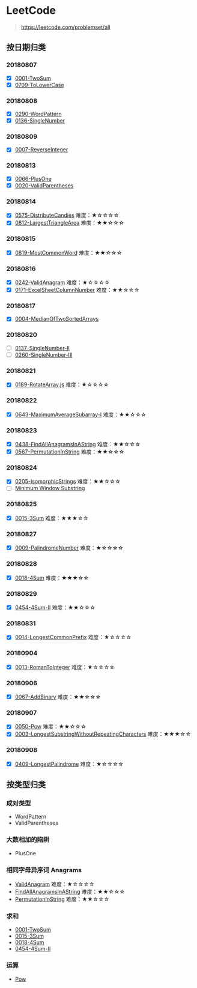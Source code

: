 # LeetCode

> https://leetcode.com/problemset/all

## 按日期归类

### 20180807

- [x] [0001-TwoSum](./0001-TwoSum.js)
- [x] [0709-ToLowerCase](./0709-ToLowerCase.js)

### 20180808

- [x] [0290-WordPattern](./0290-WordPattern.js)
- [x] [0136-SingleNumber](./0136-SingleNumber.js)

### 20180809

- [x] [0007-ReverseInteger](./0007-ReverseInteger.js)

### 20180813

- [x] [0066-PlusOne](./0066-PlusOne.js)
- [x] [0020-ValidParentheses](./0020-ValidParentheses.js)

### 20180814

- [x] [0575-DistributeCandies](./0575-DistributeCandies.js)  难度：★☆☆☆☆
- [x] [0812-LargestTriangleArea](./0812-LargestTriangleArea.js)  难度：★★☆☆☆

### 20180815

- [x] [0819-MostCommonWord](./0819-MostCommonWord.js)  难度：★★☆☆☆

### 20180816

- [x] [0242-ValidAnagram](./0242-ValidAnagram/js)  难度：★☆☆☆☆
- [x] [0171-ExcelSheetColumnNumber](./0171-ExcelSheetColumnNumber.js)  难度：★★☆☆☆

### 20180817

- [x] [0004-MedianOfTwoSortedArrays](./0004-MedianOfTwoSortedArrays.js)

### 20180820

- [ ] [0137-SingleNumber-II](./0137-SingleNumber-II.js)
- [ ] [0260-SingleNumber-III](./0260-SingleNumber-III.js)

### 20180821

- [x] [0189-RotateArray.js](./0189-RotateArray.js) 难度：★☆☆☆☆

### 20180822

- [x] [0643-MaximumAverageSubarray-I](./0643-MaximumAverageSubarray-I.js) 难度：★★☆☆☆

### 20180823

- [x] [0438-FindAllAnagramsInAString](./0438-FindAllAnagramsInAString.js) 难度：★★☆☆☆
- [x] [0567-PermutationInString](./0567-PermutationInString.js) 难度：★★☆☆☆

### 20180824

- [x] [0205-IsomorphicStrings](./0205-IsomorphicStrings.js) 难度：★★☆☆☆
- [ ] [Minimum Window Substring](https://leetcode.com/problems/minimum-window-substring/description/)

### 20180825

- [x] [0015-3Sum](./0015-3Sum.js) 难度：★★★☆☆

### 20180827

- [x] [0009-PalindromeNumber](./0009-PalindromeNumber.js) 难度：★☆☆☆☆

### 20180828

- [x] [0018-4Sum](./0018-4Sum.js) 难度：★★★☆☆

### 20180829

- [x] [0454-4Sum-II](./0454-4Sum-II.js) 难度：★★☆☆☆

### 20180831

- [x] [0014-LongestCommonPrefix](./0014-LongestCommonPrefix.js) 难度：★☆☆☆☆

### 20180904

- [x] [0013-RomanToInteger](./0013-RomanToInteger.js) 难度：★☆☆☆☆

### 20180906

- [x] [0067-AddBinary](./0067-AddBinary.js) 难度：★★☆☆☆

### 20180907

- [x] [0050-Pow](./0050-Pow.js) 难度：★★☆☆☆
- [x] [0003-LongestSubstringWithoutRepeatingCharacters](./0003-LongestSubstringWithoutRepeatingCharacters.js) 难度：★★★☆☆

### 20180908

- [x] [0409-LongestPalindrome](./0409-LongestPalindrome.js) 难度：★☆☆☆☆

## 按类型归类

### 成对类型

- WordPattern
- ValidParentheses

### 大数相加的陷阱

- PlusOne

### 相同字母异序词 Anagrams

- [ValidAnagram](./0242-ValidAnagram/js)  难度：★☆☆☆☆
- [FindAllAnagramsInAString](./0438-FindAllAnagramsInAString.js)  难度：★★☆☆☆
- [PermutationInString](./0567-PermutationInString.js)  难度：★★☆☆☆

### 求和

- [0001-TwoSum](./0001-TwoSum.js)
- [0015-3Sum](./0015-3Sum.js)
- [0018-4Sum](./0018-4Sum.js)
- [0454-4Sum-II](./0454-4Sum-II.js)

### 运算

- [Pow](./0050-Pow.js)